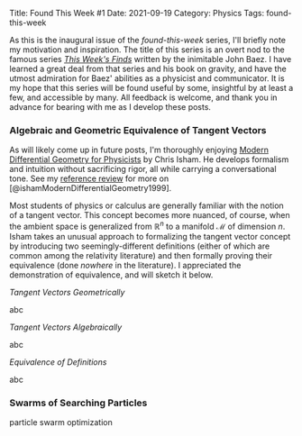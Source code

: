 Title: Found This Week #1 
Date: 2021-09-19 
Category: Physics 
Tags: found-this-week

As this is the inaugural issue of the _found-this-week_ series, I'll briefly note my motivation and inspiration. The
title of this series is an overt nod to the famous series [_This Week's Finds_](https://math.ucr.edu/home/baez/TWF.html)
written by the inimitable John Baez. I have learned a great deal from that series and his book on gravity, and have the
utmost admiration for Baez' abilities as a physicist and communicator. It is my hope that this series will be found
useful by some, insightful by at least a few, and accessible by many. All feedback is welcome, and thank you in advance
for bearing with me as I develop these posts.

### Algebraic and Geometric Equivalence of Tangent Vectors

As will likely come up in future posts, I'm thoroughly enjoying
[Modern Differential Geometry for Physicists](https://amzn.to/39jLEEN) by Chris Isham. He develops formalism and
intuition without sacrificing rigor, all while carrying a conversational tone. See my
[reference review](/pages/texts-physics/#isham-modern-differential-geometry-for-physicists-i) for more on
[@ishamModernDifferentialGeometry1999].

Most students of physics or calculus are generally familiar with the notion of a tangent vector. This concept becomes
more nuanced, of course, when the ambient space is generalized from $\mathbb{R}^n$ to a manifold $\mathcal{M}$ of
dimension $n$. Isham takes an unusual approach to formalizing the tangent vector concept by introducing two
seemingly-different definitions (either of which are common among the relativity literature) and then formally proving
their equivalence (done _nowhere_ in the literature). I appreciated the demonstration of equivalence, and will sketch it
below.

_Tangent Vectors Geometrically_

abc

_Tangent Vectors Algebraically_

abc

_Equivalence of Definitions_

abc


### Swarms of Searching Particles

particle swarm optimization


